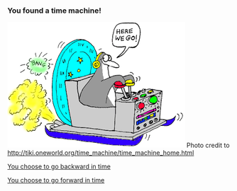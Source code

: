 ### You found a time machine!

![Time machine](images/timemachine.jpg)
Photo credit to http://tiki.oneworld.org/time_machine/time_machine_home.html

[You choose to go backward in time](situations/backward.md)

[You choose to go forward in time](situations/forward.md)
